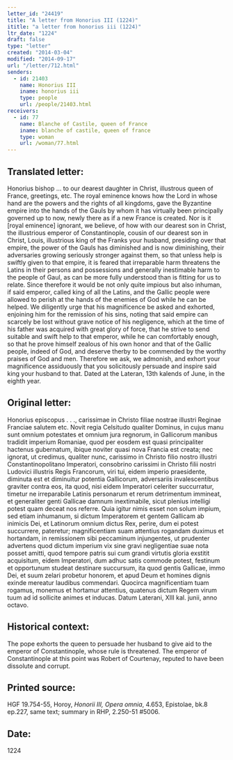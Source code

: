 ```yaml
---
letter_id: "24419"
title: "A letter from Honorius III (1224)"
ititle: "a letter from honorius iii (1224)"
ltr_date: "1224"
draft: false
type: "letter"
created: "2014-03-04"
modified: "2014-09-17"
url: "/letter/712.html"
senders:
  - id: 21403
    name: Honorius III
    iname: honorius iii
    type: people
    url: /people/21403.html
receivers:
  - id: 77
    name: Blanche of Castile, queen of France
    iname: blanche of castile, queen of france
    type: woman
    url: /woman/77.html
---
```

<h2> Translated letter:</h2>Honorius bishop ... to our dearest daughter in Christ, illustrous queen of France, greetings, etc.
The royal eminence knows how the Lord in whose hand are the powers and the rights of all kingdoms, gave the Byzantine empire into the hands of the Gauls by whom it has virtually been principally governed up to now, newly there as if a new France is created.  Nor is it [royal eminence] ignorant, we believe, of how with our dearest son in Christ, the illustrious emperor of Constantinople, cousin of our dearest son in Christ, Louis, illustrious king of the Franks your husband, presiding over that empire, the power of the Gauls has diminished and is now diminishing, their adversaries growing seriously stronger against them, so that unless help is swiftly given to that empire, it is feared that irreparable harm threatens the Latins in their persons and possessions and generally inestimable harm to the people of Gaul, as can be more fully understood than is fitting for us to relate.
Since therefore it would be not only quite impious but also inhuman, if said emperor, called king of all the Latins, and the Gallic people were allowed to perish at the hands of the enemies of God while he can be helped.  We diligently urge that his magnificence be asked and exhorted, enjoining him for the remission of his sins, noting that said empire can scarcely be lost without grave notice of his negligence, which at the time of his father was acquired with great glory of force, that he strive to send suitable and swift help to that emperor, while he can comfortably enough, so that he prove himself zealous of his own honor and that of the Gallic people, indeed of God, and deserve therby to be commended by the worthy praises of God and men.  Therefore we ask, we admonish, and exhort your magnificence assiduously that you solicitously persuade and inspire said king your husband to that.
Dated at the Lateran, 13th kalends of June, in the eighth year.
<h2 class="mt-4"> Original letter:</h2>Honorius episcopus . . ., carissimae in Christo filiae nostrae illustri Reginae Franciae salutem etc.
Novit regia Celsitudo qualiter Dominus, in cujus manu sunt omnium potestates et omnium jura regnorum, in Gallicorum manibus tradidit imperium Romaniae, quod per eosdem est quasi principaliter hactenus gubernatum, ibique noviter quasi nova Francia est creata; nec ignorat, ut credimus, qualiter nunc, carissimo in Christo filio nostro illustri Constantinopolitano Imperatori, consobrino carissimi in Christo filii nostri Ludovici illustris Regis Francorum, viri tui, eidem imperio praesidente, diminuta est et diminuitur potentia Gallicorum, adversariis invalescentibus graviter contra eos, ita quod, nisi eidem Imperatori celeriter succurratur, timetur ne irreparabile Latinis personarum et rerum detrimentum immineat, et generaliter genti Gallicae damnum inextimabile, sicut plenius intelligi potest quam deceat nos referre.
Quia igitur nimis esset non solum impium, sed etiam inhumanum, si dictum Imperatorem et gentem Gallicam ab inimicis Dei, et Latinorum omnium dictus Rex, perire, dum ei potest succurrere, pateretur; magnificentiam suam attentius rogandam duximus et hortandam, in remissionem sibi peccaminum injungentes, ut prudenter advertens quod dictum imperium vix sine gravi negligentiae suae nota posset amitti, quod tempore patris sui cum grandi virtutis gloria exstitit acquisitum, eidem Imperatori, dum adhuc satis commode potest, festinum et opportunum studeat destinare succursum, ita quod gentis Gallicae, immo Dei, et suum zelari probetur honorem, et apud Deum et homines dignis exinde mereatur laudibus commendari.  Quocirca magnificentiam tuam rogamus, monemus et hortamur attentius, quatenus dictum Regem virum tuum ad id sollicite animes et inducas.
Datum Laterani, XIII kal. junii, anno octavo.
<h2 class="mt-4"> Historical context:</h2>The pope exhorts the queen to persuade her husband to give aid to the emperor of Constantinople, whose rule is threatened.  The emperor of Constantinople at this point was Robert of Courtenay, reputed to have been dissolute and corrupt.
<h2 class="mt-4"> Printed source:</h2><p>HGF 19.754-55, Horoy, <em>Honorii III, Opera omnia</em>, 4.653, Epistolae, bk.8 ep.227, same text; summary in RHP, 2.250-51 #5006.</p><h2 class="mt-4"> Date:</h2>1224